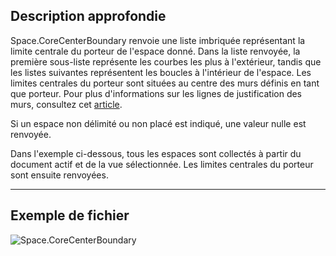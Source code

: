 ## Description approfondie
Space.CoreCenterBoundary renvoie une liste imbriquée représentant la limite centrale du porteur de l'espace donné. Dans la liste renvoyée, la première sous-liste représente les courbes les plus à l'extérieur, tandis que les listes suivantes représentent les boucles à l'intérieur de l'espace. Les limites centrales du porteur sont situées au centre des murs définis en tant que porteur. Pour plus d'informations sur les lignes de justification des murs, consultez cet [article](https://help.autodesk.com/view/RVT/2024/FRA/?guid=GUID-0BB62832-36DD-4E06-A9D4-EE98CE0FCF89).

Si un espace non délimité ou non placé est indiqué, une valeur nulle est renvoyée.

Dans l'exemple ci-dessous, tous les espaces sont collectés à partir du document actif et de la vue sélectionnée. Les limites centrales du porteur sont ensuite renvoyées.

___
## Exemple de fichier

![Space.CoreCenterBoundary](./Revit.Elements.Space.CoreCenterBoundary_img.jpg)
